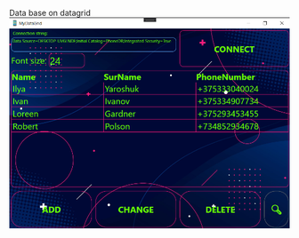 Data base on datagrid
<img src = "https://raw.githubusercontent.com/Zusith/DataBaseDataGrid/master/image.png" alt = "https://raw.githubusercontent.com/Zusith/DataBaseDataGrid/master/image.png">
